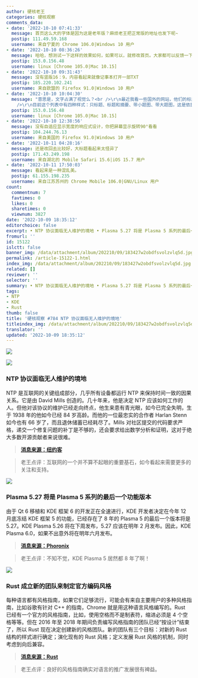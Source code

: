 ```yaml
---
author: 硬核老王
categories: 硬核观察
comments_data:
- date: '2022-10-10 07:41:33'
  message: 首页这么大的字体是因为这是老年版？麻烦老王把正常版的地址也发下呢~
  postip: 111.49.59.168
  username: 来自宁夏的 Chrome 106.0|Windows 10 用户
- date: '2022-10-10 08:36:26'
  message: 哈哈，想测试一下这样的效果如何，如果可以，就修改首页。大家都可以反馈一下。
  postip: 153.0.156.48
  username: linux [Chrome 105.0|Mac 10.15]
- date: '2022-10-10 09:31:43'
  message: 没有竖版16：9，内容看起来就像记事本打开一部TXT
  postip: 185.220.102.241
  username: 来自欧盟的 Firefox 91.0|Windows 10 用户
- date: '2022-10-10 10:04:30'
  message: "意思是，文字占满了视觉么？<br />\r\n最近我看一些国外的网站，他们的标题字体都特别大，而此前也有人反馈，首页图太多太多，所以我做了这样的尝试。<br
    />\r\n目前这个列表中有四种样式：只标题、标题和摘要、带小题图、带大题图，这是依据阅读量、评论量和是否是当天文章来决定的。"
  postip: 153.0.156.48
  username: linux [Chrome 105.0|Mac 10.15]
- date: '2022-10-10 12:38:56'
  message: 没有自适应显示宽度的响应式设计，你把屏幕显示旋转90°看看
  postip: 104.244.76.13
  username: 来自美国的 Firefox 91.0|Windows 10 用户
- date: '2022-10-11 04:28:16'
  message: 还是改回去比较好，大标题看起来太怪异了
  postip: 171.43.249.198
  username: 来自湖北的 Mobile Safari 15.6|iOS 15.7 用户
- date: '2022-10-11 17:50:03'
  message: 看起来是一种混乱美。
  postip: 61.155.198.235
  username: 来自江苏苏州的 Chrome Mobile 106.0|GNU/Linux 用户
count:
  commentnum: 7
  favtimes: 0
  likes: 0
  sharetimes: 0
  viewnum: 3827
date: '2022-10-09 18:35:12'
editorchoice: false
excerpt: • NTP 协议面临无人维护的境地 • Plasma 5.27 将是 Plasma 5 系列的最后一个功能版本 • Rust 成立新的团队来制定官方编码风格
fromurl: ''
id: 15122
islctt: false
banner_img: /data/attachment/album/202210/09/183427w2obdfsvolzvlq5d.jpg
permalink: /article-15122-1.html
index_img: /data/attachment/album/202210/09/183427w2obdfsvolzvlq5d.jpg
related: []
reviewer: ''
selector: ''
summary: • NTP 协议面临无人维护的境地 • Plasma 5.27 将是 Plasma 5 系列的最后一个功能版本 • Rust 成立新的团队来制定官方编码风格
tags:
- NTP
- KDE
- Rust
thumb: false
title: '硬核观察 #784 NTP 协议面临无人维护的境地'
titleindex_img: /data/attachment/album/202210/09/183427w2obdfsvolzvlq5d.jpg
translator: ''
updated: '2022-10-09 18:35:12'
---
```


![](/data/attachment/album/202210/09/183427w2obdfsvolzvlq5d.jpg)


![](/data/attachment/album/202210/09/183433qnw9uizk88fgznwi.jpg)


### NTP 协议面临无人维护的境地


NTP 是互联网的关键组成部分，几乎所有设备都运行 NTP 来保持时间一致的因果关系。它是由 David Mills 创造的。几十年来，他是决定 NTP 应该如何工作的人。但他对该协议的维护已经走向终点，他生来患有青光眼，如今已完全失明，生于 1938 年的他如今已经 84 岁高龄。而他的一位最忠实的合作者 Harlan Stenn 如今也有 66 岁了，而且退休储蓄已经耗尽了。Mills 对社区提交的代码要求严格，递交一个修复问题的补丁是不够的，还会要求给出数学分析和证明，这对于绝大多数开源贡献者来说很难。



> 
> **[消息来源：纽约客](https://www.newyorker.com/tech/annals-of-technology/the-thorny-problem-of-keeping-the-internets-time)**
> 
> 
> 



> 
> 老王点评：互联网的一个并不算不起眼的重要基石，如今看起来需要更多的关注和支持。
> 
> 
> 


![](/data/attachment/album/202210/09/183444zagj24pzgqjupctt.jpg)


### Plasma 5.27 将是 Plasma 5 系列的最后一个功能版本


由于 Qt 6 移植和 KDE 框架 6 的开发正在全速进行，KDE 开发者决定在今年 12 月底冻结 KDE 框架 5 的功能，已经存在了 8 年的 Plasma 5 的最后一个版本将是 5.27。KDE Plasma 5.26 将在下周发布，5.27 应该在明年 2 月发布。因此，KDE Plasma 6.0，如果不出意外将在明年六月发布。



> 
> **[消息来源：Phoronix](https://www.phoronix.com/news/Plasma-5.27-Last-5-Release)**
> 
> 
> 



> 
> 老王点评：不知不觉，KDE Plasma 5 居然都 8 年了啊！
> 
> 
> 


![](/data/attachment/album/202210/09/183457d19u9fzgh91hsuht.jpg)


### Rust 成立新的团队来制定官方编码风格


每种语言都有风格指南，如果它们足够流行，可能会有来自主要用户的多种风格指南，比如谷歌有针对 C++ 的指南，Chrome 就是用这种语言风格编写的。Rust 已经有一个官方的风格指南，比如，使用空格而不是制表符，缩进必须是 4 个空格等等。但在 2016 年至 2018 年期间负责编写风格指南的团队已经“按设计”结束了，所以 Rust 现在决定创建新的风格团队。新的团队有三个目标：对新的 Rust 结构的样式进行确定；演化现有的 Rust 风格；定义发展 Rust 风格的机制，同时考虑到向后兼容。



> 
> **[消息来源：Rust](https://blog.rust-lang.org/inside-rust/2022/09/29/announcing-the-rust-style-team.html)**
> 
> 
> 



> 
> 老王点评：良好的风格指南确实对语言的推广发展很有裨益。
> 
> 
>